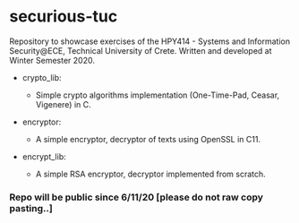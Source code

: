 # securious-tuc
Repository to showcase exercises of the HPY414 - Systems and Information Security@ECE, Technical University of Crete.
Written and developed at Winter Semester 2020.

* crypto_lib:
  * Simple crypto algorithms implementation (One-Time-Pad, Ceasar, Vigenere) in C.
* encryptor:
  * A simple encryptor, decryptor of texts using OpenSSL in C11.

* encrypt_lib:
  * A simple RSA encryptor, decryptor implemented from scratch.



### Repo will be public since 6/11/20 [please do not raw copy pasting..]
